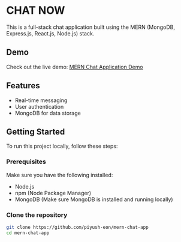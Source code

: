 # CHAT NOW

This is a full-stack chat application built using the MERN (MongoDB, Express.js, React.js, Node.js) stack.

## Demo

Check out the live demo: [MERN Chat Application Demo](https://talk-a-tive.herokuapp.com/)

## Features

- Real-time messaging
- User authentication
- MongoDB for data storage

## Getting Started

To run this project locally, follow these steps:

### Prerequisites

Make sure you have the following installed:

- Node.js
- npm (Node Package Manager)
- MongoDB (Make sure MongoDB is installed and running locally)

### Clone the repository

```bash
git clone https://github.com/piyush-eon/mern-chat-app
cd mern-chat-app
